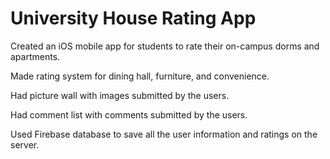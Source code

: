# University House Rating App

Created an iOS mobile app for students to rate their on-campus dorms and apartments.

Made rating system for dining hall, furniture, and convenience.

Had picture wall with images submitted by the users.

Had comment list with comments submitted by the users.

Used Firebase database to save all the user information and ratings on the server.
